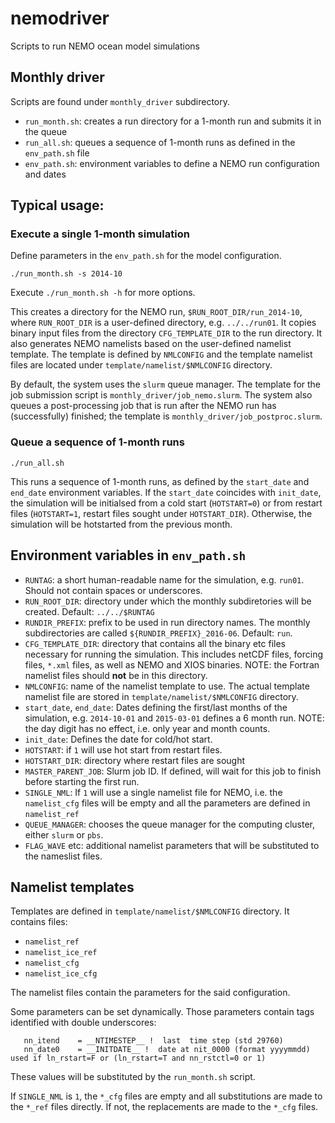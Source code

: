 # nemodriver

Scripts to run NEMO ocean model simulations

## Monthly driver

Scripts are found under `monthly_driver` subdirectory.

- `run_month.sh`: creates a run directory for a 1-month run and submits it in the queue
- `run_all.sh`: queues a sequence of 1-month runs as defined in the `env_path.sh` file
- `env_path.sh`: environment variables to define a NEMO run configuration and dates

## Typical usage:

### Execute a single 1-month simulation

Define parameters in the `env_path.sh` for the model configuration.

```
./run_month.sh -s 2014-10
```
Execute `./run_month.sh -h` for more options.

This creates a directory for the NEMO run, `$RUN_ROOT_DIR/run_2014-10`, where `RUN_ROOT_DIR` is a user-defined directory, e.g. `../../run01`.
It copies binary input files from the directory `CFG_TEMPLATE_DIR` to the run directory. It also generates NEMO namelists based on the user-defined namelist template. The template is defined by `NMLCONFIG` and the template namelist files are located under `template/namelist/$NMLCONFIG` directory.

By default, the system uses the `slurm` queue manager. The template for the job submission script is `monthly_driver/job_nemo.slurm`. The system also queues a post-processing job that is run after the NEMO run has (successfully) finished; the template is `monthly_driver/job_postproc.slurm`.

### Queue a sequence of 1-month runs

```
./run_all.sh
```

This runs a sequence of 1-month runs, as defined by the `start_date` and `end_date` environment variables. If the `start_date` coincides with `init_date`, the simulation will be initialsed from a cold start (`HOTSTART=0`) or from restart files (`HOTSTART=1`, restart files sought under `HOTSTART_DIR`). Otherwise, the simulation will be hotstarted from the previous month.


## Environment variables in `env_path.sh`

- `RUNTAG`: a short human-readable name for the simulation, e.g. `run01`. Should not contain spaces or underscores.
- `RUN_ROOT_DIR`: directory under which the monthly subdiretories will be created. Default: `../../$RUNTAG`
- `RUNDIR_PREFIX`: prefix to be used in run directory names. The monthly subdirectories are called `${RUNDIR_PREFIX}_2016-06`. Default: `run`.
- `CFG_TEMPLATE_DIR`: directory that contains all the binary etc files necessary for running the simulation. This includes netCDF files, forcing files, `*.xml` files, as well as NEMO and XIOS binaries. NOTE: the Fortran namelist files should **not** be in this directory.
- `NMLCONFIG`: name of the namelist template to use. The actual template namelist file are stored in `template/namelist/$NMLCONFIG` directory.
- `start_date`, `end_date`: Dates defining the first/last months of the simulation, e.g. `2014-10-01` and `2015-03-01` defines a 6 month run. NOTE: the day digit has no effect, i.e. only year and month counts.
- `init_date`: Defines the date for cold/hot start.
- `HOTSTART`: if `1` will use hot start from restart files.
- `HOTSTART_DIR`: directory where restart files are sought
- `MASTER_PARENT_JOB`: Slurm job ID. If defined, will wait for this job to finish before starting the first run.
- `SINGLE_NML`: If `1` will use a single namelist file for NEMO, i.e. the `namelist_cfg` files will be empty and all the parameters are defined in `namelist_ref`
- `QUEUE_MANAGER`: chooses the queue manager for the computing cluster, either `slurm` or `pbs`.
- `FLAG_WAVE` etc: additional namelist parameters that will be substituted to the nameslist files.

## Namelist templates

Templates are defined in `template/namelist/$NMLCONFIG` directory. It contains files:

- `namelist_ref`
- `namelist_ice_ref`
- `namelist_cfg`
- `namelist_ice_cfg`

The namelist files contain the parameters for the said configuration.

Some parameters can be set dynamically. Those parameters contain tags identified with double underscores:
```
   nn_itend    = __NTIMESTEP__ !  last  time step (std 29760)
   nn_date0    = __INITDATE__ !  date at nit_0000 (format yyyymmdd) used if ln_rstart=F or (ln_rstart=T and nn_rstctl=0 or 1)

```
These values will be substituted by the `run_month.sh` script.

If `SINGLE_NML` is `1`, the `*_cfg` files are empty and all substitutions are made to the `*_ref` files directly. If not, the replacements are made to the `*_cfg` files.
